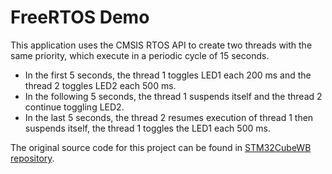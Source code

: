 # FreeRTOS Demo

This application uses the CMSIS RTOS API to create two threads with the same priority, which execute in 
a periodic cycle of 15 seconds. 

- In the first 5 seconds, the thread 1 toggles LED1 each 200 ms and the 
thread 2 toggles LED2 each 500 ms.
- In the following 5 seconds, the thread 1 suspends itself and the thread 2
continue toggling LED2.
- In the last 5 seconds, the thread 2 resumes execution of thread 1 then 
suspends itself, the thread 1 toggles the LED1 each 500 ms. 

The original source code for this project can be found in [STM32CubeWB repository](https://github.com/STMicroelectronics/STM32CubeWB/tree/11042898d71249ed9c698355fd7b7812b741a161/Projects/P-NUCLEO-WB55.Nucleo/Applications/FreeRTOS/FreeRTOS_ThreadCreation).
